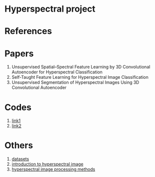 # Hyperspectral project

# References

# Papers 
1. Unsupervised Spatial–Spectral Feature Learning by 3D Convolutional Autoencoder for Hyperspectral Classification
2. Self-Taught Feature Learning for Hyperspectral Image Classification
3. Unsupervised Segmentation of Hyperspectral Images Using 3D Convolutional Autoencoder

# Codes
1. [link1](https://github.com/MeiShaohui/3DCAE-hyperspectral-classification)
2. [link2](https://github.com/jingge326/DeHIC/tree/master/code)

# Others
1. [datasets](https://paperswithcode.com/datasets?mod=hyperspectral-images)
3. [introduction to hyperspectral image](http://richardis.univ-paris1.fr/hypermaryem/hyprspec.pdf)
4. [hyperspectral image processing methods](https://link.springer.com/chapter/10.1007/978-1-4939-2836-1_4)

